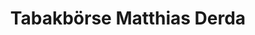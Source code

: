 ---
title: "Tabakbörse Matthias Derda"
url: /wittenberg/tabakboerse-matthias-derda/
shop: Lotterie
---